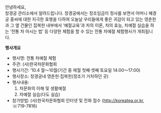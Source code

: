 안녕하세요,   
창경궁 관리소에서 알려드립니다. 창경궁에서는 정조임금이 정사를 보면서 어머니 혜경궁 홍씨에 대한 지극한 효행을 다하여 오늘날 우리들에게 좋은 귀감이 되고 있는 영춘헌과 그 옆 건물인 집복헌 내부에서 ‘예절교육’과 차의 이론, 차의 효능, 차예절 실습을 하는 ‘전통 차 마시는 법’ 등 다양한 체험을 할 수 있는 전통 차예절 체험행사가 개최됩니다.

**행사개요**
- 행사명: 전통 차예절 체험
- 주관: (사)한국차문화협회
- 행사기간: ‘10.4 월～10월(기간 중 매월 첫째·셋째 토요일 14:00～17:00)
- 행사장소: 창경궁내 영춘헌·집복헌(정조가 거처하던 곳)
- 행사내용:
  1. 차문화의 이해 및 생활예절
  2. 차예절 실습(다도 실습)
- 참가방법: (사)한국차문화협회 인터넷 및 전화 접수 (http://koreatea.or.kr, ☏719-7816)